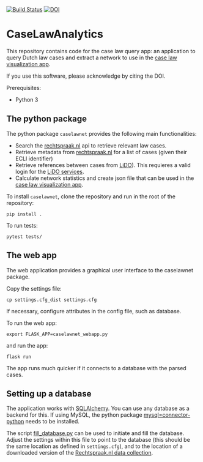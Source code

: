 [![Build Status](https://travis-ci.org/NLeSC/CaseLawAnalytics.svg?branch=master)](https://travis-ci.org/NLeSC/CaseLawAnalytics)
[![DOI](https://zenodo.org/badge/70590009.svg)](https://zenodo.org/badge/latestdoi/70590009)


# CaseLawAnalytics
This repository contains code for the case law query app: an application to query Dutch law cases and extract a network to use in the [case law visualization app](https://github.com/NLeSC/case-law-app).

If you use this software, please acknowledge by citing the DOI.

Prerequisites:
* Python 3

## The python package
The python package `caselawnet` provides the following main functionalities:
* Search the [rechtspraak.nl](https://www.rechtspraak.nl/) api to retrieve 
  relevant law cases.
* Retrieve metadata from [rechtspraak.nl](https://www.rechtspraak.nl/) for a 
  list of cases (given their ECLI identifier)
* Retrieve references between cases from [LiDO](http://linkeddata.overheid.nl/front/portal/lido)). This requieres a valid login for the [LiDO services](http://linkeddata.overheid.nl/front/portal/services).
* Calculate network statistics and create json file that can be used in the
  [case law visualization app](https://github.com/NLeSC/case-law-app).


To install `caselawnet`, clone the repository and run in the root of the repository:

`pip install .`

To run tests:

`pytest tests/`



## The web app
The web application provides a graphical user interface to the caselawnet package.

Copy the settings file:

`cp settings.cfg_dist settings.cfg`

If necessary, configure attributes in the config file, such as database.

To run the web app:

`export FLASK_APP=caselawnet_webapp.py`

and run the app:

`flask run`

The app runs much quicker if it connects to a database with the parsed cases.



## Setting up a database
The application works with [SQLAlchemy](). You can use any database as a backend for this. 
If using MySQL, the python package [mysql=connector-python](https://dev.mysql.com/doc/connector-python/en/connector-python-installation-source.html) needs to be installed.

The script [fill_database.py](https://github.com/caselawanalytics/CaseLawAnalytics/blob/master/fill_database.py) can be used to initiate and fill the database. Adjust the settings within this file to point to the database (this should be the same location as defined in `settings.cfg`), and to the location of a downloaded version of the [Rechtspraak.nl data collection](https://www.rechtspraak.nl/Uitspraken-en-nieuws/Uitspraken/Paginas/Open-Data.aspx). 
